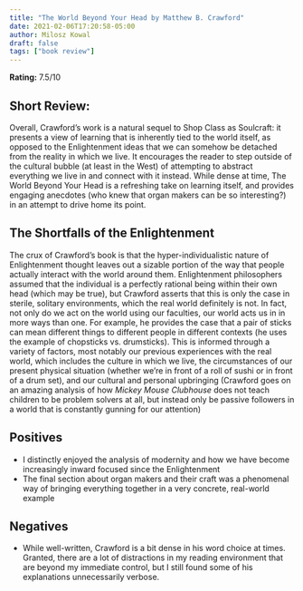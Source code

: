 ```yaml
---
title: "The World Beyond Your Head by Matthew B. Crawford"
date: 2021-02-06T17:20:58-05:00
author: Milosz Kowal
draft: false
tags: ["book review"]
---
```


**Rating:** 7.5/10

## Short Review:

Overall, Crawford’s work is a natural sequel to Shop Class as Soulcraft: it presents a view of learning that is inherently tied to the world itself, as opposed to the Enlightenment ideas that we can somehow be detached from the reality in which we live. It encourages the reader to step outside of the cultural bubble (at least in the West) of attempting to abstract everything we live in and connect with it instead. While dense at time, The World Beyond Your Head is a refreshing take on learning itself, and provides engaging anecdotes (who knew that organ makers can be so interesting?) in an attempt to drive home its point.

## The Shortfalls of the Enlightenment

The crux of Crawford’s book is that the hyper-individualistic nature of Enlightenment thought leaves out a sizable portion of the way that people actually interact with the world around them. Enlightenment philosophers assumed that the individual is a perfectly rational being within their own head (which may be true), but Crawford asserts that this is only the case in sterile, solitary environments, which the real world definitely is not. In fact, not only do we act on the world using our faculties, our world acts us in in more ways than one. For example, he provides the case that a pair of sticks can mean different things to different people in different contexts (he uses the example of chopsticks vs. drumsticks). This is informed through a variety of factors, most notably our previous experiences with the real world, which includes the culture in which we live, the circumstances of our present physical situation (whether we’re in front of a roll of sushi or in front of a drum set), and our cultural and personal upbringing (Crawford goes on an amazing analysis of how *Mickey Mouse Clubhouse* does not teach children to be problem solvers at all, but instead only be passive followers in a world that is constantly gunning for our attention)

## Positives

* I distinctly enjoyed the analysis of modernity and how we have become increasingly inward focused since the Enlightenment
* The final section about organ makers and their craft was a phenomenal way of bringing everything together in a very concrete, real-world example

## Negatives

* While well-written, Crawford is a bit dense in his word choice at times. Granted, there are a lot of distractions in my reading environment that are beyond my immediate control, but I still found some of his explanations unnecessarily verbose.

